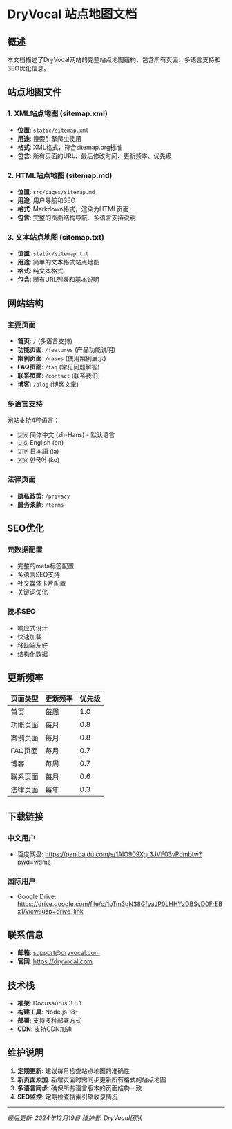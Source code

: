 # DryVocal 站点地图文档

## 概述

本文档描述了DryVocal网站的完整站点地图结构，包含所有页面、多语言支持和SEO优化信息。

## 站点地图文件

### 1. XML站点地图 (sitemap.xml)
- **位置**: `static/sitemap.xml`
- **用途**: 搜索引擎爬虫使用
- **格式**: XML格式，符合sitemap.org标准
- **包含**: 所有页面的URL、最后修改时间、更新频率、优先级

### 2. HTML站点地图 (sitemap.md)
- **位置**: `src/pages/sitemap.md`
- **用途**: 用户导航和SEO
- **格式**: Markdown格式，渲染为HTML页面
- **包含**: 完整的页面结构导航、多语言支持说明

### 3. 文本站点地图 (sitemap.txt)
- **位置**: `static/sitemap.txt`
- **用途**: 简单的文本格式站点地图
- **格式**: 纯文本格式
- **包含**: 所有URL列表和基本说明

## 网站结构

### 主要页面
- **首页**: `/` (多语言支持)
- **功能页面**: `/features` (产品功能说明)
- **案例页面**: `/cases` (使用案例展示)
- **FAQ页面**: `/faq` (常见问题解答)
- **联系页面**: `/contact` (联系我们)
- **博客**: `/blog` (博客文章)

### 多语言支持
网站支持4种语言：
- 🇨🇳 简体中文 (zh-Hans) - 默认语言
- 🇺🇸 English (en)
- 🇯🇵 日本語 (ja)
- 🇰🇷 한국어 (ko)

### 法律页面
- **隐私政策**: `/privacy`
- **服务条款**: `/terms`

## SEO优化

### 元数据配置
- 完整的meta标签配置
- 多语言SEO支持
- 社交媒体卡片配置
- 关键词优化

### 技术SEO
- 响应式设计
- 快速加载
- 移动端友好
- 结构化数据

## 更新频率

| 页面类型 | 更新频率 | 优先级 |
|---------|---------|--------|
| 首页 | 每周 | 1.0 |
| 功能页面 | 每月 | 0.8 |
| 案例页面 | 每月 | 0.8 |
| FAQ页面 | 每月 | 0.7 |
| 博客 | 每周 | 0.7 |
| 联系页面 | 每月 | 0.6 |
| 法律页面 | 每年 | 0.3 |

## 下载链接

### 中文用户
- 百度网盘: https://pan.baidu.com/s/1AlO909Xgr3JVF03vPdmbtw?pwd=wdme

### 国际用户
- Google Drive: https://drive.google.com/file/d/1pTm3gN38GfyaJP0LHHYzDBSyD0FrEBx1/view?usp=drive_link

## 联系信息

- **邮箱**: support@dryvocal.com
- **官网**: https://dryvocal.com

## 技术栈

- **框架**: Docusaurus 3.8.1
- **构建工具**: Node.js 18+
- **部署**: 支持多种部署方式
- **CDN**: 支持CDN加速

## 维护说明

1. **定期更新**: 建议每月检查站点地图的准确性
2. **新页面添加**: 新增页面时需同步更新所有格式的站点地图
3. **多语言同步**: 确保所有语言版本的页面结构一致
4. **SEO监控**: 定期检查搜索引擎收录情况

---

*最后更新: 2024年12月19日*
*维护者: DryVocal团队*





